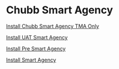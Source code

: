 # Chubb Smart Agency 


<a href="itms-services://?action=download-manifest&amp;url=https://github.com/hungnguyenvinh/Chubb/raw/master/ExportOptions.plist">
    Install Chubb Smart Agency TMA Only
</a>


[Install UAT Smart Agency](itms-services:////?action=download-manifest&amp;url=https://github.com/hungnguyenvinh/Chubb/-/raw/master/ExportOptions_option1.plist)

[Install Pre Smart Agency](itms-services:////?action=download-manifest&amp;url=https://github.com/hungnguyenvinh/Chubb/-/raw/master/ExportOptions_option2.plist)

[Install Smart Agency](itms-services:////?action=download-manifest&amp;url=https://github.com/hungnguyenvinh/Chubb/-/raw/master/ExportOptions_option3.plist)
